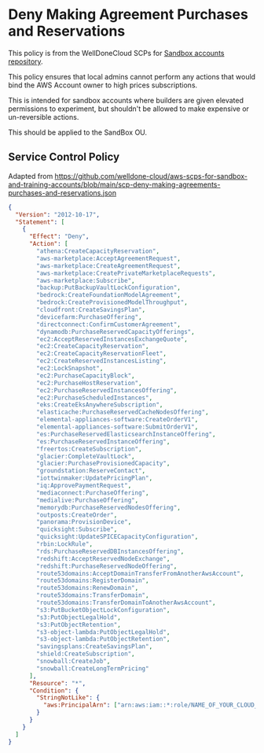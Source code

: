 # Deny Making Agreement Purchases and Reservations

This policy is from the WellDoneCloud SCPs for [Sandbox accounts repository](aws-scps-for-sandbox-and-training-account).

This policy ensures that local admins cannot perform any actions that would bind the AWS Account owner to high prices subscriptions.

This is intended for sandbox accounts where builders are given elevated permissions to experiment, but shouldn't be allowed to make expensive or un-reversible actions.


This should be applied to the SandBox OU.


## Service Control Policy
Adapted from https://github.com/welldone-cloud/aws-scps-for-sandbox-and-training-accounts/blob/main/scp-deny-making-agreements-purchases-and-reservations.json
```json
{
  "Version": "2012-10-17",
  "Statement": [
    {
      "Effect": "Deny",
      "Action": [
        "athena:CreateCapacityReservation",
        "aws-marketplace:AcceptAgreementRequest",
        "aws-marketplace:CreateAgreementRequest",
        "aws-marketplace:CreatePrivateMarketplaceRequests",
        "aws-marketplace:Subscribe",
        "backup:PutBackupVaultLockConfiguration",
        "bedrock:CreateFoundationModelAgreement",
        "bedrock:CreateProvisionedModelThroughput",
        "cloudfront:CreateSavingsPlan",
        "devicefarm:PurchaseOffering",
        "directconnect:ConfirmCustomerAgreement",
        "dynamodb:PurchaseReservedCapacityOfferings",
        "ec2:AcceptReservedInstancesExchangeQuote",
        "ec2:CreateCapacityReservation",
        "ec2:CreateCapacityReservationFleet",
        "ec2:CreateReservedInstancesListing",
        "ec2:LockSnapshot",
        "ec2:PurchaseCapacityBlock",
        "ec2:PurchaseHostReservation",
        "ec2:PurchaseReservedInstancesOffering",
        "ec2:PurchaseScheduledInstances",
        "eks:CreateEksAnywhereSubscription",
        "elasticache:PurchaseReservedCacheNodesOffering",
        "elemental-appliances-software:CreateOrderV1",
        "elemental-appliances-software:SubmitOrderV1",
        "es:PurchaseReservedElasticsearchInstanceOffering",
        "es:PurchaseReservedInstanceOffering",
        "freertos:CreateSubscription",
        "glacier:CompleteVaultLock",
        "glacier:PurchaseProvisionedCapacity",
        "groundstation:ReserveContact",
        "iottwinmaker:UpdatePricingPlan",
        "iq:ApprovePaymentRequest",
        "mediaconnect:PurchaseOffering",
        "medialive:PurchaseOffering",
        "memorydb:PurchaseReservedNodesOffering",
        "outposts:CreateOrder",
        "panorama:ProvisionDevice",
        "quicksight:Subscribe",
        "quicksight:UpdateSPICECapacityConfiguration",
        "rbin:LockRule",
        "rds:PurchaseReservedDBInstancesOffering",
        "redshift:AcceptReservedNodeExchange",
        "redshift:PurchaseReservedNodeOffering",
        "route53domains:AcceptDomainTransferFromAnotherAwsAccount",
        "route53domains:RegisterDomain",
        "route53domains:RenewDomain",
        "route53domains:TransferDomain",
        "route53domains:TransferDomainToAnotherAwsAccount",
        "s3:PutBucketObjectLockConfiguration",
        "s3:PutObjectLegalHold",
        "s3:PutObjectRetention",
        "s3-object-lambda:PutObjectLegalHold",
        "s3-object-lambda:PutObjectRetention",
        "savingsplans:CreateSavingsPlan",
        "shield:CreateSubscription",
        "snowball:CreateJob",
        "snowball:CreateLongTermPricing"
      ],
      "Resource": "*",
      "Condition": {
        "StringNotLike": {
          "aws:PrincipalArn": ["arn:aws:iam::*:role/NAME_OF_YOUR_CLOUD_ENGINEERING_ROLE","arn:aws:iam::*:role/OrganizationAccountAccessRole"]
        }
      }
    }
  ]
}
```